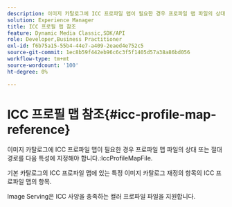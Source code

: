 ```yaml
---
description: 이미지 카탈로그에 ICC 프로파일 맵이 필요한 경우 프로파일 맵 파일의 상대 경로나 절대 경로를 IccProfileMapFile 속성에 지정해야 합니다.
solution: Experience Manager
title: ICC 프로필 맵 참조
feature: Dynamic Media Classic,SDK/API
role: Developer,Business Practitioner
exl-id: f6b75a15-55b4-44e7-a409-2eaed4e752c5
source-git-commit: 1ec8b59f442eb96c6c3f5f1405d57a38a86bd056
workflow-type: tm+mt
source-wordcount: '100'
ht-degree: 0%

---
```


# ICC 프로필 맵 참조{#icc-profile-map-reference}

이미지 카탈로그에 ICC 프로파일 맵이 필요한 경우 프로파일 맵 파일의 상대 또는 절대 경로를 다음 특성에 지정해야 합니다.:IccProfileMapFile.

기본 카탈로그의 ICC 프로파일 맵에 있는 특정 이미지 카탈로그 재정의 항목의 ICC 프로파일 맵의 항목.

Image Serving은 ICC 사양을 충족하는 컬러 프로파일 파일을 지원합니다.
